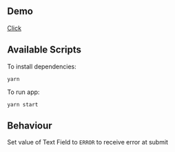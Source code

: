 ## Demo

[Click](https://kaleidoscopic-narwhal-5db767.netlify.app/)

## Available Scripts

To install dependencies:

`yarn`

To run app:

`yarn start`


## Behaviour

Set value of Text Field to `ERROR` to receive error at submit